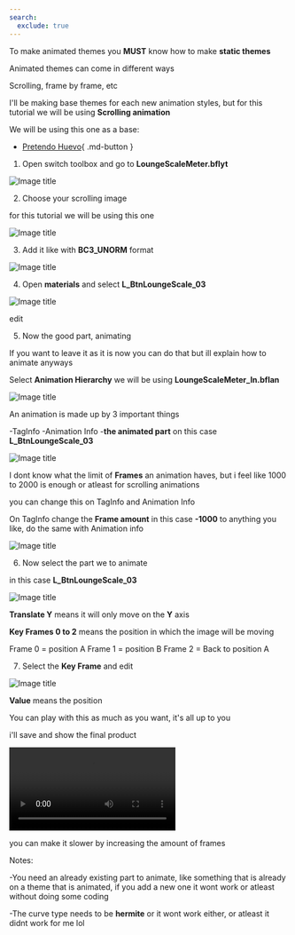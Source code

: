 ```yaml
---
search:
  exclude: true
---
```


To make animated themes you **MUST** know how to make **static themes**

Animated themes can come in different ways

Scrolling, frame by frame, etc

I'll be making base themes for each new animation styles, but for this tutorial we will be using **Scrolling animation**

We  will be using this one as a base:

- [Pretendo Huevo](base/scrolling/HuevoPretendoIPS_2.zip){ .md-button } 

1. Open switch toolbox and go to **LoungeScaleMeter.bflyt**

![Image title](imgs/scrolling/s1.webp)

2. Choose your scrolling image

for this tutorial we will be using this one

![Image title](imgs/scrolling/s2.png)

3. Add it like with **BC3_UNORM** format

![Image title](imgs/scrolling/s3.webp)

4. Open **materials** and select **L_BtnLoungeScale_03**

![Image title](imgs/scrolling/s4.webp)

edit

5. Now the good part, animating

If you want to leave it as it is now you can do that but ill explain how to animate anyways

Select **Animation Hierarchy** we will be using **LoungeScaleMeter_In.bflan**

![Image title](imgs/scrolling/s5.webp)

An animation is made up by 3 important things

-TagInfo
-Animation Info
-**the animated part** on this case **L_BtnLoungeScale_03**

![Image title](imgs/scrolling/s6.webp)

I dont know what the limit of **Frames** an animation haves, but i feel like 1000 to 2000 is enough or atleast for scrolling animations

you can change this on TagInfo and Animation Info

On TagInfo change the **Frame amount** in this case **-1000** to anything you like, do the same with Animation info

![Image title](imgs/scrolling/s7.webp)

6. Now select the part we to animate

in this case **L_BtnLoungeScale_03**

![Image title](imgs/scrolling/s8.webp)

**Translate Y** means it will only move on the **Y** axis

**Key Frames 0 to 2** means the position in which the image will be moving

Frame 0 = position A
Frame 1 = position B
Frame 2 = Back to position A

7. Select the **Key Frame** and edit

![Image title](imgs/scrolling/s9.webp)

**Value** means the position

You can play with this as much as you want, it's all up to you

i'll save and show the final product

<video controls>
<source src="../imgs/scrolling/vs.webm" type="video/mp4">
</video>

you can make it slower by increasing the amount of frames

Notes:

-You need an already existing part to animate, like something that is already on a theme that is animated, if you add a new one it wont work or atleast without doing some coding

-The curve type needs to be **hermite** or it wont work either, or atleast it didnt work for me lol